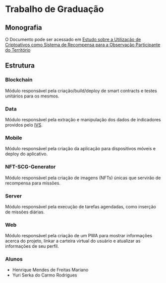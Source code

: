 # Trabalho de Graduação

## Monografia

O Documento pode ser acessado em [Estudo sobre a Utilização de Criptoativos como Sistema de Recompensa para a Observação Participante do Território](https://www.overleaf.com/read/mhvrdqmzwzzh)

## Estrutura

### **Blockchain**

Módulo responsável pela criação/build/deploy de smart contracts e testes unitários para os mesmos. 

### **Data**

Módulo responsável pela extração e manipulação dos dados de indicadores providos pelo [IVS](http://ivs.ipea.gov.br/index.php/pt/).

### **Mobile**

Módulo responsável pela criação da aplicação para dispositivos móveis e deploy do aplicativo.

### **NFT-SCG-Generator**

Módulo responsável pela criação de imagens (NFTs) únicas que servirão de recompensa para missões.

### **Server**

Módulo responsável pela execução de tarefas agendadas, como inserção de missões diárias.

### **Web**

Módulo responsável pela criação de um PWA para mostrar informações acerca do projeto, linkar a carteira virtual do usuário e atualizar as informações de seu perfil.

### Alunos

- Henrique Mendes de Freitas Mariano
- Yuri Serka do Carmo Rodrigues
